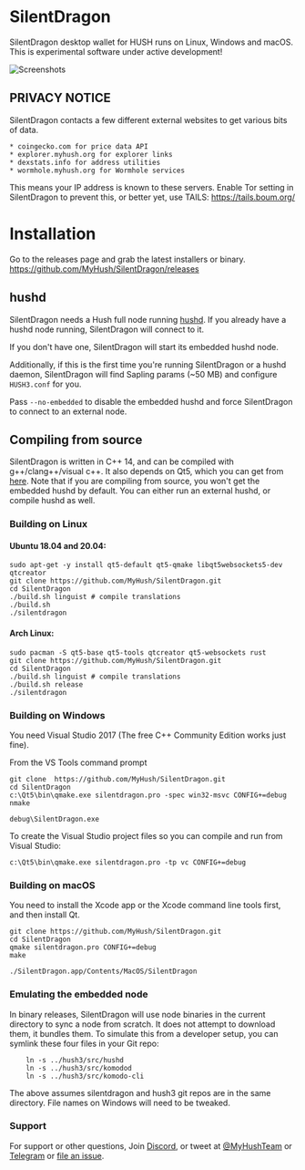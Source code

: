 # SilentDragon

SilentDragon desktop wallet for HUSH runs on Linux, Windows and macOS.
This is experimental software under active development!

![Screenshots](silentdragon.png?raw=true)

## PRIVACY NOTICE

SilentDragon contacts a few different external websites to get various
bits of data.

    * coingecko.com for price data API
    * explorer.myhush.org for explorer links
    * dexstats.info for address utilities
    * wormhole.myhush.org for Wormhole services

This means your IP address is known to these servers. Enable Tor setting
in SilentDragon to prevent this, or better yet, use TAILS: https://tails.boum.org/

# Installation

Go to the releases page and grab the latest installers or binary. https://github.com/MyHush/SilentDragon/releases

## hushd

SilentDragon needs a Hush full node running [hushd](https://github.com/MyHush/hush3/). If you already have a hushd node running, SilentDragon will connect to it.

If you don't have one, SilentDragon will start its embedded hushd node.

Additionally, if this is the first time you're running SilentDragon or a hushd daemon, SilentDragon will find Sapling params (~50 MB) and configure `HUSH3.conf` for you. 

Pass `--no-embedded` to disable the embedded hushd and force SilentDragon to connect to an external node.

## Compiling from source

SilentDragon is written in C++ 14, and can be compiled with g++/clang++/visual
c++. It also depends on Qt5, which you can get from
[here](https://www.qt.io/download). Note that if you are compiling from source,
you won't get the embedded hushd by default. You can either run an external
hushd, or compile hushd as well.


### Building on Linux

#### Ubuntu 18.04 and 20.04:

```
sudo apt-get -y install qt5-default qt5-qmake libqt5websockets5-dev qtcreator
git clone https://github.com/MyHush/SilentDragon.git
cd SilentDragon
./build.sh linguist # compile translations
./build.sh
./silentdragon
```

#### Arch Linux:

```
sudo pacman -S qt5-base qt5-tools qtcreator qt5-websockets rust
git clone https://github.com/MyHush/SilentDragon.git
cd SilentDragon
./build.sh linguist # compile translations
./build.sh release
./silentdragon
```

### Building on Windows
You need Visual Studio 2017 (The free C++ Community Edition works just fine). 

From the VS Tools command prompt
```
git clone  https://github.com/MyHush/SilentDragon.git
cd SilentDragon
c:\Qt5\bin\qmake.exe silentdragon.pro -spec win32-msvc CONFIG+=debug
nmake

debug\SilentDragon.exe
```

To create the Visual Studio project files so you can compile and run from Visual Studio:
```
c:\Qt5\bin\qmake.exe silentdragon.pro -tp vc CONFIG+=debug
```

### Building on macOS

You need to install the Xcode app or the Xcode command line tools first, and then install Qt. 


```
git clone https://github.com/MyHush/SilentDragon.git
cd SilentDragon
qmake silentdragon.pro CONFIG+=debug
make

./SilentDragon.app/Contents/MacOS/SilentDragon
```

### Emulating the embedded node

In binary releases, SilentDragon will use node binaries in the current directory to sync a node from scratch.
It does not attempt to download them, it bundles them. To simulate this from a developer setup, you can symlink
these four files in your Git repo:

```
    ln -s ../hush3/src/hushd
    ln -s ../hush3/src/komodod
    ln -s ../hush3/src/komodo-cli
```

The above assumes silentdragon and hush3 git repos are in the same directory. File names on Windows will need to be tweaked.

### Support

For support or other questions, Join [Discord](https://myhush.org/discord), or tweet at [@MyHushTeam](https://twitter.com/MyHushTeam) or [Telegram](http://myhush.org/telegram) or [file an issue](https://github.com/MyHush/SilentDragon/issues).

